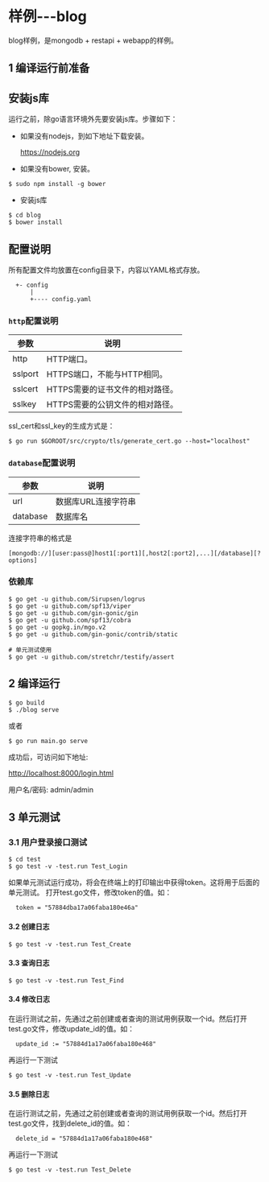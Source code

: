 样例---blog
===========

blog样例，是mongodb + restapi + webapp的样例。

## 1 编译运行前准备

## 安装js库

运行之前，除go语言环境外先要安装js库。步骤如下：

- 如果没有nodejs，到如下地址下载安装。

  <https://nodejs.org>

- 如果没有bower, 安装。

```shell
$ sudo npm install -g bower
```

- 安装js库

```shell
$ cd blog
$ bower install
```

## 配置说明

所有配置文件均放置在config目录下，内容以YAML格式存放。

```
  +- config
      |
      +---- config.yaml
```

###  `http`配置说明

参数     | 说明
------- | ------------------
http    | HTTP端口。
sslport | HTTPS端口，不能与HTTP相同。
sslcert | HTTPS需要的证书文件的相对路径。
sslkey  | HTTPS需要的公钥文件的相对路径。
ssl_cert和ssl_key的生成方式是：

```shell
$ go run $GOROOT/src/crypto/tls/generate_cert.go --host="localhost"
```

### `database`配置说明

参数      | 说明
-------- | ------------------
url      | 数据库URL连接字符串
database | 数据库名

连接字符串的格式是

`[mongodb://][user:pass@]host1[:port1][,host2[:port2],...][/database][?options]`

### 依赖库

```shell
$ go get -u github.com/Sirupsen/logrus
$ go get -u github.com/spf13/viper
$ go get -u github.com/gin-gonic/gin
$ go get -u github.com/spf13/cobra
$ go get -u gopkg.in/mgo.v2
$ go get -u github.com/gin-gonic/contrib/static

# 单元测试使用
$ go get -u github.com/stretchr/testify/assert
```

## 2 编译运行

```shell
$ go build
$ ./blog serve
```

或者

```shell
$ go run main.go serve
```

成功后，可访问如下地址:

<http://localhost:8000/login.html>

用户名/密码: admin/admin

## 3 单元测试

### 3.1 用户登录接口测试

```shell
$ cd test
$ go test -v -test.run Test_Login
```

如果单元测试运行成功，将会在终端上的打印输出中获得token。这将用于后面的单元测试。 打开test.go文件，修改token的值。如：

```golang
  token = "57884dba17a06faba180e46a"
```

#### 3.2 创建日志

```shell
$ go test -v -test.run Test_Create
```

#### 3.3 查询日志

```shell
$ go test -v -test.run Test_Find
```

#### 3.4 修改日志

在运行测试之前，先通过之前创建或者查询的测试用例获取一个id。然后打开test.go文件，修改update_id的值。如：

```golang
  update_id := "57884d1a17a06faba180e468"
```

再运行一下测试

```shell
$ go test -v -test.run Test_Update
```

#### 3.5 删除日志

在运行测试之前，先通过之前创建或者查询的测试用例获取一个id。然后打开test.go文件，找到delete_id的值。如：

```golang
  delete_id = "57884d1a17a06faba180e468"
```

再运行一下测试

```shell
$ go test -v -test.run Test_Delete
```


